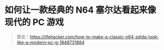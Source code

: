 # 如何让一款经典的 N64 塞尔达看起来像现代的 PC 游戏

> 原文：<https://lifehacker.com/how-to-make-a-classic-n64-zelda-look-like-a-modern-pc-g-1848731884>